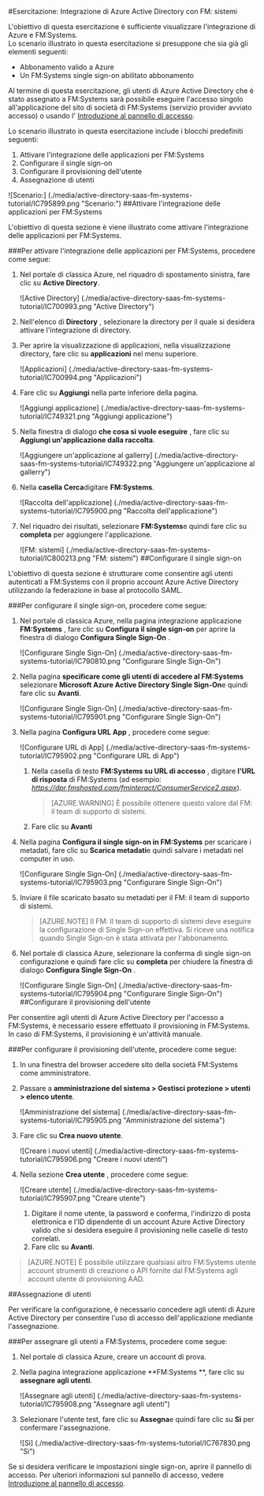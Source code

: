 <properties 
    pageTitle="Esercitazione: Integrazione di Azure Active Directory con FM: sistemi | Microsoft Azure" 
    description="Informazioni su come usare FM: sistemi con Azure Active Directory per abilitare il single sign-on, il provisioning automatico e altro." 
    services="active-directory" 
    authors="jeevansd"  
    documentationCenter="na" 
    manager="femila"/>
<tags 
    ms.service="active-directory" 
    ms.devlang="na" 
    ms.topic="article" 
    ms.tgt_pltfrm="na" 
    ms.workload="identity" 
    ms.date="09/29/2016" 
    ms.author="jeedes" />

#<a name="tutorial-azure-active-directory-integration-with-fm-systems"></a>Esercitazione: Integrazione di Azure Active Directory con FM: sistemi
  
L'obiettivo di questa esercitazione è sufficiente visualizzare l'integrazione di Azure e FM:Systems.  
Lo scenario illustrato in questa esercitazione si presuppone che sia già gli elementi seguenti:

-   Abbonamento valido a Azure
-   Un FM:Systems single sign-on abilitato abbonamento
  
Al termine di questa esercitazione, gli utenti di Azure Active Directory che è stato assegnato a FM:Systems sarà possibile eseguire l'accesso singolo all'applicazione del sito di società di FM:Systems (servizio provider avviato accesso) o usando l' [Introduzione al pannello di accesso](active-directory-saas-access-panel-introduction.md).
  
Lo scenario illustrato in questa esercitazione include i blocchi predefiniti seguenti:

1.  Attivare l'integrazione delle applicazioni per FM:Systems
2.  Configurare il single sign-on
3.  Configurare il provisioning dell'utente
4.  Assegnazione di utenti

![Scenario:] (./media/active-directory-saas-fm-systems-tutorial/IC795899.png "Scenario:")
##<a name="enabling-the-application-integration-for-fmsystems"></a>Attivare l'integrazione delle applicazioni per FM:Systems
  
L'obiettivo di questa sezione è viene illustrato come attivare l'integrazione delle applicazioni per FM:Systems.

###<a name="to-enable-the-application-integration-for-fmsystems-perform-the-following-steps"></a>Per attivare l'integrazione delle applicazioni per FM:Systems, procedere come segue:

1.  Nel portale di classica Azure, nel riquadro di spostamento sinistra, fare clic su **Active Directory**.

    ![Active Directory] (./media/active-directory-saas-fm-systems-tutorial/IC700993.png "Active Directory")

2.  Nell'elenco di **Directory** , selezionare la directory per il quale si desidera attivare l'integrazione di directory.

3.  Per aprire la visualizzazione di applicazioni, nella visualizzazione directory, fare clic su **applicazioni** nel menu superiore.

    ![Applicazioni] (./media/active-directory-saas-fm-systems-tutorial/IC700994.png "Applicazioni")

4.  Fare clic su **Aggiungi** nella parte inferiore della pagina.

    ![Aggiungi applicazione] (./media/active-directory-saas-fm-systems-tutorial/IC749321.png "Aggiungi applicazione")

5.  Nella finestra di dialogo **che cosa si vuole eseguire** , fare clic su **Aggiungi un'applicazione dalla raccolta**.

    ![Aggiungere un'applicazione al gallerry] (./media/active-directory-saas-fm-systems-tutorial/IC749322.png "Aggiungere un'applicazione al gallerry")

6.  Nella **casella Cerca**digitare **FM:Systems**.

    ![Raccolta dell'applicazione] (./media/active-directory-saas-fm-systems-tutorial/IC795900.png "Raccolta dell'applicazione")

7.  Nel riquadro dei risultati, selezionare **FM:Systems**e quindi fare clic su **completa** per aggiungere l'applicazione.

    ![FM: sistemi] (./media/active-directory-saas-fm-systems-tutorial/IC800213.png "FM: sistemi")
##<a name="configuring-single-sign-on"></a>Configurare il single sign-on
  
L'obiettivo di questa sezione è strutturare come consentire agli utenti autenticati a FM:Systems con il proprio account Azure Active Directory utilizzando la federazione in base al protocollo SAML.

###<a name="to-configure-single-sign-on-perform-the-following-steps"></a>Per configurare il single sign-on, procedere come segue:

1.  Nel portale di classica Azure, nella pagina integrazione applicazione **FM:Systems** , fare clic su **Configura il single sign-on** per aprire la finestra di dialogo **Configura Single Sign-On** .

    ![Configurare Single Sign-On] (./media/active-directory-saas-fm-systems-tutorial/IC790810.png "Configurare Single Sign-On")

2.  Nella pagina **specificare come gli utenti di accedere al FM:Systems** selezionare **Microsoft Azure Active Directory Single Sign-On**e quindi fare clic su **Avanti**.

    ![Configurare Single Sign-On] (./media/active-directory-saas-fm-systems-tutorial/IC795901.png "Configurare Single Sign-On")

3.  Nella pagina **Configura URL App** , procedere come segue:

    ![Configurare URL di App] (./media/active-directory-saas-fm-systems-tutorial/IC795902.png "Configurare URL di App")

    1.  Nella casella di testo **FM:Systems su URL di accesso** , digitare **l'URL di risposta** di FM:Systems (ad esempio: *https://dpr.fmshosted.com/fminteract/ConsumerService2.aspx*).  

        >[AZURE.WARNING] È possibile ottenere questo valore dal FM: il team di supporto di sistemi.

    2.  Fare clic su **Avanti**

4.  Nella pagina **Configura il single sign-on in FM:Systems** per scaricare i metadati, fare clic su **Scarica metadati**e quindi salvare i metadati nel computer in uso.

    ![Configurare Single Sign-On] (./media/active-directory-saas-fm-systems-tutorial/IC795903.png "Configurare Single Sign-On")

5.  Inviare il file scaricato basato su metadati per il FM: il team di supporto di sistemi.

    >[AZURE.NOTE] Il FM: Il team di supporto di sistemi deve eseguire la configurazione di Single Sign-on effettiva.
Si riceve una notifica quando Single Sign-on è stata attivata per l'abbonamento.

6.  Nel portale di classica Azure, selezionare la conferma di single sign-on configurazione e quindi fare clic su **completa** per chiudere la finestra di dialogo **Configura Single Sign-On** .

    ![Configurare Single Sign-On] (./media/active-directory-saas-fm-systems-tutorial/IC795904.png "Configurare Single Sign-On")
##<a name="configuring-user-provisioning"></a>Configurare il provisioning dell'utente
  
Per consentire agli utenti di Azure Active Directory per l'accesso a FM:Systems, è necessario essere effettuato il provisioning in FM:Systems.  
In caso di FM:Systems, il provisioning è un'attività manuale.

###<a name="to-configure-user-provisioning-perform-the-following-steps"></a>Per configurare il provisioning dell'utente, procedere come segue:

1.  In una finestra del browser accedere sito della società FM:Systems come amministratore.

2.  Passare a **amministrazione del sistema \> Gestisci protezione \> utenti \> elenco utente**.

    ![Amministrazione del sistema] (./media/active-directory-saas-fm-systems-tutorial/IC795905.png "Amministrazione del sistema")

3.  Fare clic su **Crea nuovo utente**.

    ![Creare i nuovi utenti] (./media/active-directory-saas-fm-systems-tutorial/IC795906.png "Creare i nuovi utenti")

4.  Nella sezione **Crea utente** , procedere come segue:

    ![Creare utente] (./media/active-directory-saas-fm-systems-tutorial/IC795907.png "Creare utente")

    1.  Digitare il nome utente, la password e conferma, l'indirizzo di posta elettronica e l'ID dipendente di un account Azure Active Directory valido che si desidera eseguire il provisioning nelle caselle di testo correlati.
    2.  Fare clic su **Avanti**.

>[AZURE.NOTE] È possibile utilizzare qualsiasi altro FM:Systems utente account strumenti di creazione o API fornite dal FM:Systems agli account utente di provisioning AAD.

##<a name="assigning-users"></a>Assegnazione di utenti
  
Per verificare la configurazione, è necessario concedere agli utenti di Azure Active Directory per consentire l'uso di accesso dell'applicazione mediante l'assegnazione.

###<a name="to-assign-users-to-fmsystems-perform-the-following-steps"></a>Per assegnare gli utenti a FM:Systems, procedere come segue:

1.  Nel portale di classica Azure, creare un account di prova.

2.  Nella pagina integrazione applicazione **FM:Systems **, fare clic su **assegnare agli utenti**.

    ![Assegnare agli utenti] (./media/active-directory-saas-fm-systems-tutorial/IC795908.png "Assegnare agli utenti")

3.  Selezionare l'utente test, fare clic su **Assegna**e quindi fare clic su **Sì** per confermare l'assegnazione.

    ![Sì] (./media/active-directory-saas-fm-systems-tutorial/IC767830.png "Sì")
  
Se si desidera verificare le impostazioni single sign-on, aprire il pannello di accesso. Per ulteriori informazioni sul pannello di accesso, vedere [Introduzione al pannello di accesso](active-directory-saas-access-panel-introduction.md).